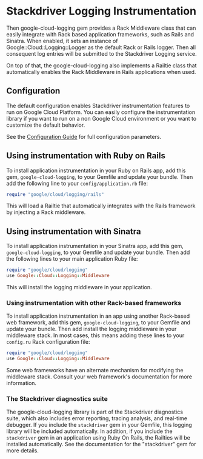 # Stackdriver Logging Instrumentation

Then google-cloud-logging gem provides a Rack Middleware class that can easily 
integrate with Rack based application frameworks, such as Rails and Sinatra. 
When enabled, it sets an instance of Google::Cloud::Logging::Logger as the 
default Rack or Rails logger. Then all consequent log entries will be submitted 
to the Stackdriver Logging service. 

On top of that, the google-cloud-logging also implements a Railtie class that 
automatically enables the Rack Middleware in Rails applications when used.

## Configuration
The default configuration enables Stackdriver instrumentation features to run
on Google Cloud Platform. You can easily configure the instrumentation library 
if you want to run on a non Google Cloud environment or you want to customize 
the default behavior.

See the 
[Configuration Guide](https://googleapis.dev/ruby/stackdriver/latest/file.INSTRUMENTATION_CONFIGURATION.html)
for full configuration parameters.

## Using instrumentation with Ruby on Rails

To install application instrumentation in your Ruby on Rails app, add this
gem, `google-cloud-logging`, to your Gemfile and update your bundle. Then
add the following line to your `config/application.rb` file:
```ruby
require "google/cloud/logging/rails"
```
This will load a Railtie that automatically integrates with the Rails
framework by injecting a Rack middleware.

## Using instrumentation with Sinatra

To install application instrumentation in your Sinatra app, add this gem,
`google-cloud-logging`, to your Gemfile and update your bundle. Then add
the following lines to your main application Ruby file:

```ruby
require "google/cloud/logging"
use Google::Cloud::Logging::Middleware
```

This will install the logging middleware in your application.

### Using instrumentation with other Rack-based frameworks

To install application instrumentation in an app using another Rack-based
web framework, add this gem, `google-cloud-logging`, to your Gemfile and
update your bundle. Then add install the logging middleware in your
middleware stack. In most cases, this means adding these lines to your
`config.ru` Rack configuration file:

```ruby
require "google/cloud/logging"
use Google::Cloud::Logging::Middleware
```

Some web frameworks have an alternate mechanism for modifying the
middleware stack. Consult your web framework's documentation for more
information.

### The Stackdriver diagnostics suite

The google-cloud-logging library is part of the Stackdriver diagnostics suite, 
which also includes error reporting, tracing analysis, and real-time debugger. 
If you include the `stackdriver` gem in your Gemfile, this logging library will
be included automatically. In addition, if you include the `stackdriver`
gem in an application using Ruby On Rails, the Railties will be installed
automatically. See the documentation for the "stackdriver" gem
for more details.
